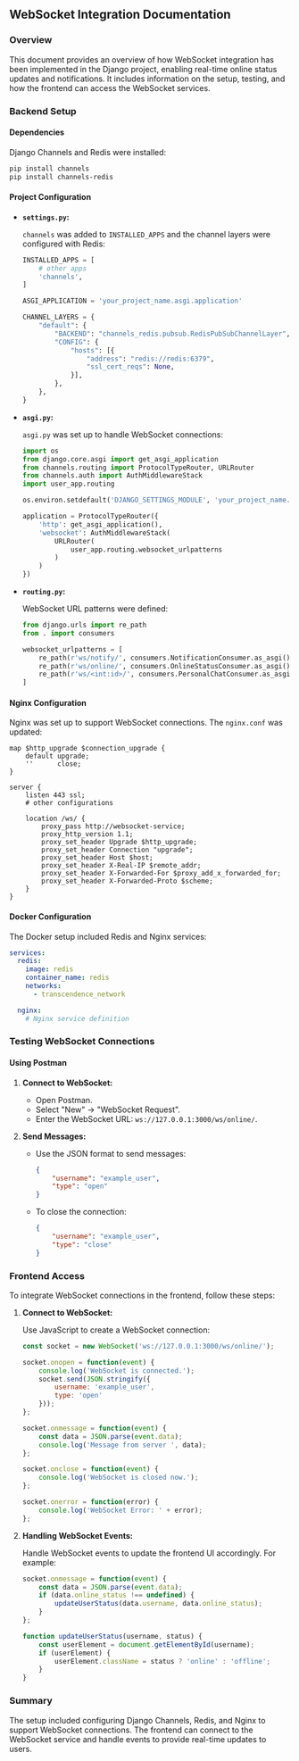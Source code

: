 ## WebSocket Integration Documentation

### Overview

This document provides an overview of how WebSocket integration has been implemented in the Django project, enabling real-time online status updates and notifications. It includes information on the setup, testing, and how the frontend can access the WebSocket services.

### Backend Setup

#### Dependencies

Django Channels and Redis were installed:

```bash
pip install channels
pip install channels-redis
```

#### Project Configuration

- **`settings.py`:**

  `channels` was added to `INSTALLED_APPS` and the channel layers were configured with Redis:

  ```python
  INSTALLED_APPS = [
      # other apps
      'channels',
  ]

  ASGI_APPLICATION = 'your_project_name.asgi.application'

  CHANNEL_LAYERS = {
      "default": {
          "BACKEND": "channels_redis.pubsub.RedisPubSubChannelLayer",
          "CONFIG": {
              "hosts": [{
                  "address": "redis://redis:6379",
                  "ssl_cert_reqs": None,
              }],
          },
      },
  }
  ```

- **`asgi.py`:**

  `asgi.py` was set up to handle WebSocket connections:

  ```python
  import os
  from django.core.asgi import get_asgi_application
  from channels.routing import ProtocolTypeRouter, URLRouter
  from channels.auth import AuthMiddlewareStack
  import user_app.routing

  os.environ.setdefault('DJANGO_SETTINGS_MODULE', 'your_project_name.settings')

  application = ProtocolTypeRouter({
      'http': get_asgi_application(),
      'websocket': AuthMiddlewareStack(
          URLRouter(
              user_app.routing.websocket_urlpatterns
          )
      )
  })
  ```

- **`routing.py`:**

  WebSocket URL patterns were defined:

  ```python
  from django.urls import re_path
  from . import consumers

  websocket_urlpatterns = [
      re_path(r'ws/notify/', consumers.NotificationConsumer.as_asgi()),
      re_path(r'ws/online/', consumers.OnlineStatusConsumer.as_asgi()),
      re_path(r'ws/<int:id>/', consumers.PersonalChatConsumer.as_asgi()),
  ]
  ```

#### Nginx Configuration

Nginx was set up to support WebSocket connections. The `nginx.conf` was updated:

```nginx
map $http_upgrade $connection_upgrade {
    default upgrade;
    ''      close;
}

server {
    listen 443 ssl;
    # other configurations

    location /ws/ {
        proxy_pass http://websocket-service;
        proxy_http_version 1.1;
        proxy_set_header Upgrade $http_upgrade;
        proxy_set_header Connection "upgrade";
        proxy_set_header Host $host;
        proxy_set_header X-Real-IP $remote_addr;
        proxy_set_header X-Forwarded-For $proxy_add_x_forwarded_for;
        proxy_set_header X-Forwarded-Proto $scheme;
    }
}
```

#### Docker Configuration

The Docker setup included Redis and Nginx services:

```yaml
services:
  redis:
    image: redis
    container_name: redis
    networks:
      - transcendence_network

  nginx:
    # Nginx service definition
```

### Testing WebSocket Connections

#### Using Postman

1. **Connect to WebSocket:**

   - Open Postman.
   - Select "New" -> "WebSocket Request".
   - Enter the WebSocket URL: `ws://127.0.0.1:3000/ws/online/`.

2. **Send Messages:**

   - Use the JSON format to send messages:
     ```json
     {
         "username": "example_user",
         "type": "open"
     }
     ```
   - To close the connection:
     ```json
     {
         "username": "example_user",
         "type": "close"
     }
     ```

### Frontend Access

To integrate WebSocket connections in the frontend, follow these steps:

1. **Connect to WebSocket:**

   Use JavaScript to create a WebSocket connection:

   ```javascript
   const socket = new WebSocket('ws://127.0.0.1:3000/ws/online/');

   socket.onopen = function(event) {
       console.log('WebSocket is connected.');
       socket.send(JSON.stringify({
           username: 'example_user',
           type: 'open'
       }));
   };

   socket.onmessage = function(event) {
       const data = JSON.parse(event.data);
       console.log('Message from server ', data);
   };

   socket.onclose = function(event) {
       console.log('WebSocket is closed now.');
   };

   socket.onerror = function(error) {
       console.log('WebSocket Error: ' + error);
   };
   ```

2. **Handling WebSocket Events:**

   Handle WebSocket events to update the frontend UI accordingly. For example:

   ```javascript
   socket.onmessage = function(event) {
       const data = JSON.parse(event.data);
       if (data.online_status !== undefined) {
           updateUserStatus(data.username, data.online_status);
       }
   };

   function updateUserStatus(username, status) {
       const userElement = document.getElementById(username);
       if (userElement) {
           userElement.className = status ? 'online' : 'offline';
       }
   }
   ```

### Summary

The setup included configuring Django Channels, Redis, and Nginx to support WebSocket connections. The frontend can connect to the WebSocket service and handle events to provide real-time updates to users.
